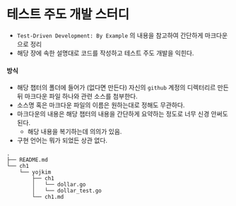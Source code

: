 # 테스트 주도 개발 스터디
- `Test-Driven Development: By Example` 의 내용을 참고하여 간단하게 마크다운으로 정리
- 해당 장에 속한 설명대로 코드를 작성하고 테스트 주도 개발을 익힌다.



#### 방식

- 해당 챕터의 폴더에 들어가 (없다면 만든다) 자신의 `github` 계정의 디렉터리르 만든 뒤 마크다운 파일 하나와 관련 소스를 첨부한다.
- 소스명 혹은 마크다운 파일의 이름은 원하는대로 정해도 무관하다.
- 마크다운의 내용은 해당 챕터의 내용을 간단하게 요약하는 정도로 너무 신경 안써도 된다. 
  - 해당 내용을 복기하는데 의의가 있음.
- 구현 언어는 뭐가 되었든 상관 없다.

```
.
├── README.md
└── ch1
    └── yojkim
        ├── ch1
        │   └── dollar.go
        │   └── dollar_test.go
        └── ch1.md
```

